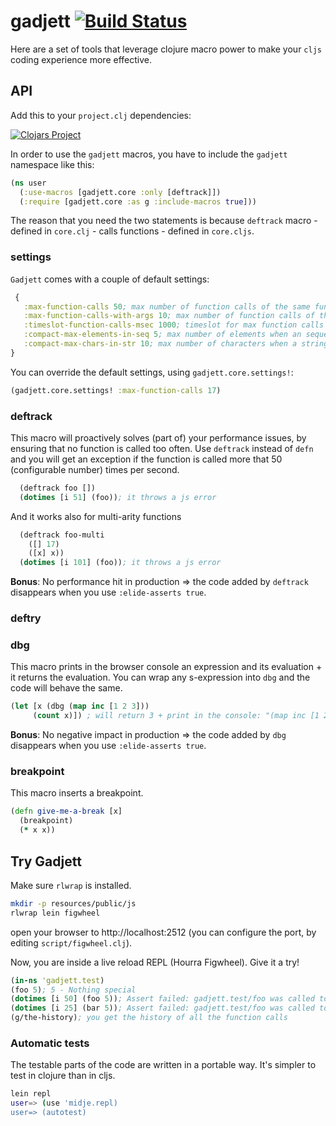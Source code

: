# gadjett [![Build Status](https://travis-ci.org/viebel/gadjett.svg?branch=master)](https://travis-ci.org/viebel/gadjett)

Here are a set of tools that leverage clojure macro power to make your `cljs` coding experience more effective.

## API
Add this to your `project.clj` dependencies:

[![Clojars Project](https://img.shields.io/clojars/v/viebel/gadjett.svg)](https://clojars.org/viebel/gadjett)

In order to use the `gadjett` macros, you have to include the `gadjett` namespace like this:

```clojure
(ns user
  (:use-macros [gadjett.core :only [deftrack]])
  (:require [gadjett.core :as g :include-macros true]))
```

The reason that you need the two statements is because `deftrack` macro - defined in `core.clj` - calls functions - defined in `core.cljs`.

### settings

`Gadjett` comes with a couple of default settings:
```clojure
 {
   :max-function-calls 50; max number of function calls of the same function in a timeslot defined by :timeslot-function-calls-msec
   :max-function-calls-with-args 10; max number of function calls of the same function with the same arguments, in a timeslot defined by :timeslot-function-calls-msec
   :timeslot-function-calls-msec 1000; timeslot for max function calls
   :compact-max-elements-in-seq 5; max number of elements when an sequence is compacted
   :compact-max-chars-in-str 10; max number of characters when a string is compacted
}
```

You can override the default settings, using `gadjett.core.settings!`:

```clojure
(gadjett.core.settings! :max-function-calls 17)
```
### deftrack
This macro will proactively solves (part of) your performance issues, by ensuring that no function is called too often.
Use `deftrack` instead of `defn` and you will get an exception if the function is called more that 50 (configurable number) times per second.

```clojure
  (deftrack foo [])
  (dotimes [i 51] (foo)); it throws a js error
```

And it works also for multi-arity functions


```clojure
  (deftrack foo-multi
    ([] 17)
    ([x] x))
  (dotimes [i 101] (foo)); it throws a js error
```

**Bonus**: No performance hit in production => the code added by `deftrack` disappears when you use `:elide-asserts true`.

### deftry

### dbg
This macro prints in the browser console an expression and its evaluation + it returns the evaluation. 
You can wrap any s-expression into `dbg` and the code will behave the same.

```clojure
(let [x (dbg (map inc [1 2 3]))
     (count x)]) ; will return 3 + print in the console: "(map inc [1 2 3]): (2 3 4)"
```

**Bonus**: No negative impact in production => the code added by `dbg` disappears when you use `:elide-asserts true`.
### breakpoint
This macro inserts a breakpoint. 

```clojure
(defn give-me-a-break [x]
  (breakpoint)
  (* x x))
```

## Try Gadjett

Make sure `rlwrap` is installed.
```bash
mkdir -p resources/public/js
rlwrap lein figwheel
```
open your browser to http://localhost:2512 (you can configure the port, by editing `script/figwheel.clj`).

Now, you are inside a live reload REPL (Hourra Figwheel).
Give it a try!
```clojure
(in-ns 'gadjett.test)
(foo 5); 5 - Nothing special
(dotimes [i 50] (foo 5)); Assert failed: gadjett.test/foo was called too much: 50 times over the last 1000 msec.
(dotimes [i 25] (bar 5)); Assert failed: gadjett.test/foo was called too much: 50 times over the last 1000 msec.
(g/the-history); you get the history of all the function calls
```

### Automatic tests
The testable parts of the code are written in a portable way. It's simpler to test in clojure than in cljs.

```bash
lein repl
user=> (use 'midje.repl)
user=> (autotest)
```
